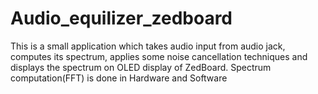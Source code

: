 # Audio_equilizer_zedboard
This is a small application which takes audio input from audio jack, computes its spectrum, applies some noise cancellation techniques and displays the spectrum on OLED display of ZedBoard. Spectrum computation(FFT) is done in Hardware and Software
